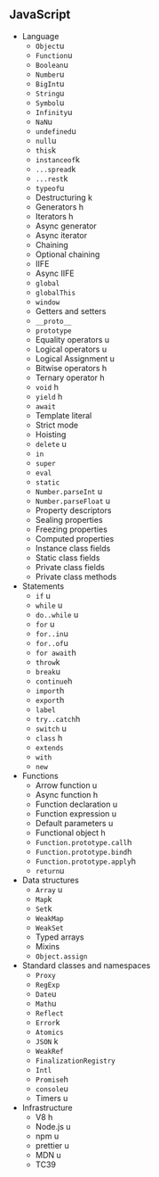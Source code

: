 ## JavaScript

- Language
  - `Object`u
  - `Function`u
  - `Boolean`u
  - `Number`u
  - `BigInt`u
  - `String`u
  - `Symbol`u
  - `Infinity`u
  - `NaN`u
  - `undefined`u
  - `null`u
  - `this`k
  - `instanceof`k
  - `...spread`k
  - `...rest`k
  - `typeof`u
  - Destructuring k
  - Generators h
  - Iterators h
  - Async generator
  - Async iterator
  - Chaining
  - Optional chaining
  - IIFE
  - Async IIFE
  - `global`
  - `globalThis`
  - `window`
  - Getters and setters
  - `__proto__`
  - `prototype`
  - Equality operators u
  - Logical operators u
  - Logical Assignment u
  - Bitwise operators h
  - Ternary operator h
  - `void` h
  - `yield` h
  - `await`
  - Template literal
  - Strict mode
  - Hoisting
  - `delete` u
  - `in`
  - `super`
  - `eval`
  - `static`
  - `Number.parseInt` u
  - `Number.parseFloat` u
  - Property descriptors
  - Sealing properties
  - Freezing properties
  - Computed properties
  - Instance class fields
  - Static class fields
  - Private class fields
  - Private class methods
- Statements
  - `if` u
  - `while` u
  - `do..while` u
  - `for` u
  - `for..in`u
  - `for..of`u
  - `for await`h
  - `throw`k
  - `break`u
  - `continue`h
  - `import`h
  - `export`h
  - `label`
  - `try..catch`h
  - `switch` u
  - `class` h
  - `extends`
  - `with`
  - `new`
- Functions
  - Arrow function u
  - Async function h
  - Function declaration u
  - Function expression u
  - Default parameters u
  - Functional object h
  - `Function.prototype.call`h
  - `Function.prototype.bind`h
  - `Function.prototype.apply`h
  - `return`u
- Data structures
  - `Array` u
  - `Map`k
  - `Set`k
  - `WeakMap`
  - `WeakSet`
  - Typed arrays
  - Mixins
  - `Object.assign`
- Standard classes and namespaces
  - `Proxy`
  - `RegExp`
  - `Date`u
  - `Math`u
  - `Reflect`
  - `Error`k
  - `Atomics`
  - `JSON` k
  - `WeakRef`
  - `FinalizationRegistry`
  - `Intl`
  - `Promise`h
  - `console`u
  - Timers u
- Infrastructure
  - V8 h
  - Node.js u
  - npm u
  - prettier u
  - MDN u
  - TC39
